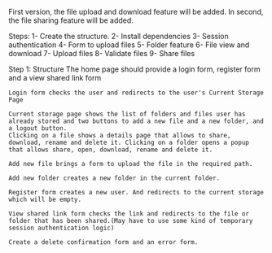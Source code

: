 First version, the file upload and download feature will be added. In second, the file sharing feature will be added.

Steps:
1- Create the structure.
2- Install dependencies
3- Session authentication
4- Form to upload files
5- Folder feature 
6- File view and download
7- Upload files
8- Validate files
9- Share files

Step 1: Structure
    The home page should provide a login form, register form and a view shared link form

    Login form checks the user and redirects to the user's Current Storage Page

    Current storage page shows the list of folders and files user has already stored and two buttons to add a new file and a new folder, and a logout button. 
    Clicking on a file shows a details page that allows to share, download, rename and delete it. Clicking on a folder opens a popup that allows share, open, download, rename and delete it.

    Add new file brings a form to upload the file in the required path.

    Add new folder creates a new folder in the current folder.

    Register form creates a new user. And redirects to the current storage which will be empty.

    View shared link form checks the link and redirects to the file or folder that has been shared.(May have to use some kind of temporary session authentication logic)

    Create a delete confirmation form and an error form.
